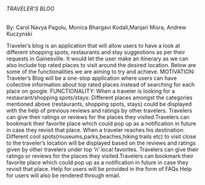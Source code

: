 ###### TRAVELER’S BLOG
By: Carol Navya Pagolu, Monica Bhargavi Kodali,Manjari Misra, Andrew Kuczynski

Traveler’s blog is an application that will allow users to have a look at different shopping spots, restaurants and stay suggestions as per their requests in Gainesville. It would let the user make an itinerary as we can also include top rated places to visit around the desired location. Below are some of the functionalities we are aiming to try and achieve. 
MOTIVATION:
Traveler’s Blog will be a one-stop application where users can have collective information about top rated places instead of searching for each place on google.
FUNCTIONALITY:
When a traveler is looking for a restaurant/shopping spots/stays:
Different places amongst the categories mentioned above (restaurants, shopping spots, stays) could be displayed with the help of previous reviews and ratings by       other travelers. 
Travelers can give their ratings or reviews for the places they visited.Travelers can bookmark their favorite place which could pop up as a notification in future in case they revisit that place.
When a traveler reaches his destination:
Different cool spots(museums,parks,beaches,hiking trails etc) to visit close to the traveler’s location will be displayed based on the reviews and ratings given by other travelers under top ‘n’ local favorites.
Travelers can give their ratings or reviews for the places they visited.Travelers can bookmark their favorite place which could pop up as a notification in future in case they revisit that place.
Help for users will be provided in the form of FAQs 
Help for users will also be rendered through email.

